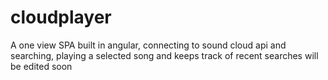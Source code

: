 # cloudplayer
A one view SPA built in angular, connecting to sound cloud api and searching, playing a selected song and keeps track of recent searches
will be edited soon
